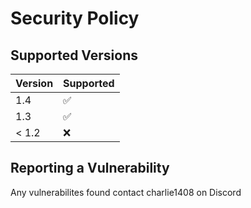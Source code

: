 # Security Policy

## Supported Versions

| Version | Supported          |
| ------- | ------------------ |
| 1.4     | :white_check_mark: |
| 1.3     | :white_check_mark: |
| < 1.2   | :x:                |

## Reporting a Vulnerability

Any vulnerabilites found contact charlie1408 on Discord
